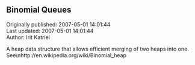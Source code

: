 ## Binomial Queues  
Originally published: 2007-05-01 14:01:44  
Last updated: 2007-05-01 14:01:44  
Author: Irit Katriel  
  
A heap data structure that allows efficient merging of two heaps into one. See\nhttp://en.wikipedia.org/wiki/Binomial_heap